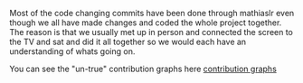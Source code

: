 Most of the code changing commits have been done through mathiaslr even though we all have made changes and coded the whole project together. The reason is that we usually met up in person and connected the screen to the TV and sat and did it all together so we would each have an understanding of whats going on.

You can see the "un-true" contribution graphs here [contribution graphs](https://github.com/ErnaH-beep/DND/graphs/contributors)
